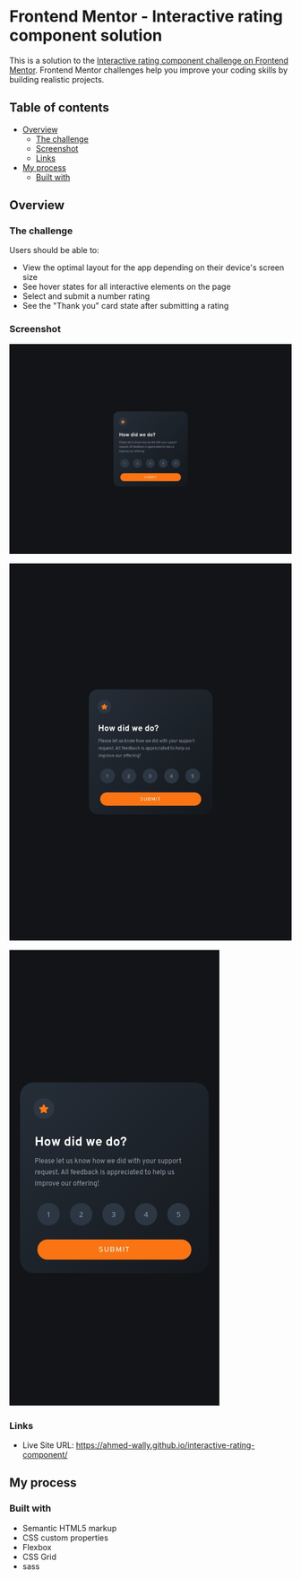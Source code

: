 # Frontend Mentor - Interactive rating component solution

This is a solution to the [Interactive rating component challenge on Frontend Mentor](https://www.frontendmentor.io/challenges/interactive-rating-component-koxpeBUmI). Frontend Mentor challenges help you improve your coding skills by building realistic projects. 

## Table of contents

- [Overview](#overview)
  - [The challenge](#the-challenge)
  - [Screenshot](#screenshot)
  - [Links](#links)
- [My process](#my-process)
  - [Built with](#built-with)


## Overview

### The challenge

Users should be able to:

- View the optimal layout for the app depending on their device's screen size
- See hover states for all interactive elements on the page
- Select and submit a number rating
- See the "Thank you" card state after submitting a rating

### Screenshot
![](./screenshots/desktop.jpg)

![](./screenshots/ipad.jpg)

![](./screenshots/iphone.jpg)


### Links

- Live Site URL: https://ahmed-wally.github.io/interactive-rating-component/

## My process

### Built with

- Semantic HTML5 markup
- CSS custom properties
- Flexbox
- CSS Grid
- sass




